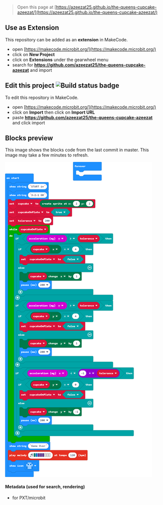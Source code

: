 
> Open this page at [https://azeezat25.github.io/the-queens-cupcake-azeezat/](https://azeezat25.github.io/the-queens-cupcake-azeezat/)

## Use as Extension

This repository can be added as an **extension** in MakeCode.

* open [https://makecode.microbit.org/](https://makecode.microbit.org/)
* click on **New Project**
* click on **Extensions** under the gearwheel menu
* search for **https://github.com/azeezat25/the-queens-cupcake-azeezat** and import

## Edit this project ![Build status badge](https://github.com/azeezat25/the-queens-cupcake-azeezat/workflows/MakeCode/badge.svg)

To edit this repository in MakeCode.

* open [https://makecode.microbit.org/](https://makecode.microbit.org/)
* click on **Import** then click on **Import URL**
* paste **https://github.com/azeezat25/the-queens-cupcake-azeezat** and click import

## Blocks preview

This image shows the blocks code from the last commit in master.
This image may take a few minutes to refresh.

![A rendered view of the blocks](https://github.com/azeezat25/the-queens-cupcake-azeezat/raw/master/.github/makecode/blocks.png)

#### Metadata (used for search, rendering)

* for PXT/microbit
<script src="https://makecode.com/gh-pages-embed.js"></script><script>makeCodeRender("{{ site.makecode.home_url }}", "{{ site.github.owner_name }}/{{ site.github.repository_name }}");</script>
